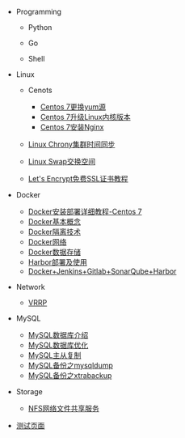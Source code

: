 <!-- _sidebar.md -->
- Programming

  - Python
  
  - Go
    <!-- - [test v1](/programming/Go/test.md) -->
  
  - Shell

    <!-- - [awk入门教程](/programming/Shell/awk.md)
    - [sed入门教程](/programming/Shell/sed.md) -->

- Linux
  - Cenots

    - [Centos 7更换yum源](/linux/centos/centos-v1.md)
    - [Centos 7升级Linux内核版本](/linux/centos/centos-v2.md)
    - [Centos 7安装Nginx](/linux/centos/centos-v3.md)
  - [Linux Chrony集群时间同步](/linux/linux-chrony.md)
  - [Linux Swap交换空间](/linux/linux-swap.md)
  - [Let's Encrypt免费SSL证书教程](/linux/acms.sh.md)

- Docker
  - [Docker安装部署详细教程-Centos 7](/docker/docker-v1.md)
  - [Docker基本概念](/docker/docker-v4.md)
  - [Docker隔离技术](/docker/docker-v3.md)
  - [Docker网络](/docker/docker-network-1.md)
  - [Docker数据存储](/docker/docker-storage.md)
  - [Harbor部署及使用](/docker/harbor.md)
  - [Docker+Jenkins+Gitlab+SonarQube+Harbor](/docker/jenkins.md)

<!-- - Kubernetes
  - Kubernetes入门

    - [1.部署一个应用程序](/kubernetes/k8s-v1/level-1/1-部署第一个应用程序.md)
    - [2.查看Pods/Nodes](/kubernetes/k8s-v1/level-1/2-查看pods-nodes.md)
    - [3.公布应用程序](/kubernetes/k8s-v1/level-1/3-公布应用程序.md)
    - [4.伸缩应用程序](/kubernetes/k8s-v1/level-1/4-伸缩应用程序.md)
    - [5.执行滚动更新](/kubernetes/k8s-v1/level-1/5-执行滚动更新.md)
    - [6.回顾kubernetes核心概念](/kubernetes/k8s-v1/level-1/6-回顾kubernetes核心概念.md)
  - Kubernetes进阶
  
    - 架构
      - [节点](/kubernetes/k8s-v1/level-2/1-node.md)
      - [集群内通信](/kubernetes/k8s-v1/level-2/2-集群内通信.md)
  
  - Kubernetes（v1.24)
  
    - [kubernetes安装-1](/kubernetes/k8s-v3/k8s-v3-1.md)
    - [kubernetes安装-2](/kubernetes/k8s-v3/k8s-v3-2.md)
  
  - Kubernetes（v1.21)
  
    - [kubernetes (v1.21)简介](/kubernetes/k8s-v2/kubernetes-v1.md)
    - [kubernetes (v1.21)安装-1](/kubernetes/k8s-v2/kubernetes-v2.md)
    - [kubernetes (v1.21)安装-2](/kubernetes/k8s-v2/kubernetes-v2-1.md)
  - Helm -->
  
- Network

  <!-- - [图解TCP/IP](/network/tcp_ip.md) -->
  <!-- - [tcpdump](/network/tcpdump.md) -->
  - [VRRP](/network/vrrp.md)
  <!-- - [iptables](/network/iptables.md) -->
  
<!-- - Nginx

  - [Nginx负载均衡策略](/nginx/nginx_load.md)
  - [Nginx优化](/nginx/nginx-optimize.md) -->
  
- MySQL
  - [MySQL数据库介绍](/mysql/mysql-introduction.md)
  - [MySQL数据库优化](/mysql/mysql-v1.md)
  - [MySQL主从复制](/mysql/mysql-v2.md)
  - [MySQL备份之mysqldump](/mysql/mysql-bakup-v1.md)
  - [MySQL备份之xtrabackup](/mysql/mysql-bakup-v2.md)
  
- Storage

  - [NFS网络文件共享服务](/storage/nfs.md)

- [测试页面](/test/doc-test.md)